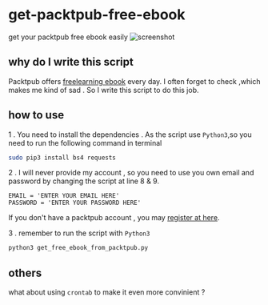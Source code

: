 # get-packtpub-free-ebook
get your packtpub free ebook easily
![screenshot](https://github.com/a4m/get-packtpub-free-ebook/raw/master/screenshot-for-script.png)

## why do I write this script

Packtpub offers [freelearning ebook](https://www.packtpub.com/packt/offers/free-learning)  every day. I often forget to check ,which makes me kind of sad . So I write this script to do this job.

## how to use

1 .  You need to install the dependencies . As the script use `Python3`,so you need to run the following command in terminal
```bash
sudo pip3 install bs4 requests
```

2 .  I will never provide my account , so you need to use you own email and password by changing the script at line 8 & 9. 
``` python3
EMAIL = 'ENTER YOUR EMAIL HERE'
PASSWORD = 'ENTER YOUR PASSWORD HERE'
```
If you don't have a packtpub account , you may [register at here](https://www.packtpub.com/register).

3 . remember to run the script with `Python3`
``` bash
python3 get_free_ebook_from_packtpub.py
```

## others
what about using `crontab` to make it even more convinient ?
